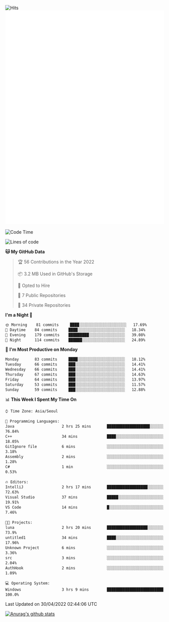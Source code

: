 ![Hits](https://hits.seeyoufarm.com/api/count/incr/badge.svg?url=https%3A%2F%2Fgithub.com%2Fkokose1234&count_bg=%2379C83D&title_bg=%23555555&icon=apple.svg&icon_color=%23E7E7E7&title=hits&edge_flat=false)
<br/>
![Metrics](https://github.com/kokose1234/kokose1234/blob/main/github-metrics.svg)

<!--START_SECTION:waka-->
![Code Time](http://img.shields.io/badge/Code%20Time-630%20hrs%2031%20mins-blue)

![Lines of code](https://img.shields.io/badge/From%20Hello%20World%20I%27ve%20Written-2%20Million%20lines%20of%20code-blue)

**🐱 My GitHub Data** 

> 🏆 56 Contributions in the Year 2022
 > 
> 📦 3.2 MB Used in GitHub's Storage 
 > 
> 💼 Opted to Hire
 > 
> 📜 7 Public Repositories 
 > 
> 🔑 34 Private Repositories  
 > 
**I'm a Night 🦉** 

```text
🌞 Morning    81 commits     ████░░░░░░░░░░░░░░░░░░░░░   17.69% 
🌆 Daytime    84 commits     ████░░░░░░░░░░░░░░░░░░░░░   18.34% 
🌃 Evening    179 commits    █████████░░░░░░░░░░░░░░░░   39.08% 
🌙 Night      114 commits    ██████░░░░░░░░░░░░░░░░░░░   24.89%

```
📅 **I'm Most Productive on Monday** 

```text
Monday       83 commits     ████░░░░░░░░░░░░░░░░░░░░░   18.12% 
Tuesday      66 commits     ███░░░░░░░░░░░░░░░░░░░░░░   14.41% 
Wednesday    66 commits     ███░░░░░░░░░░░░░░░░░░░░░░   14.41% 
Thursday     67 commits     ███░░░░░░░░░░░░░░░░░░░░░░   14.63% 
Friday       64 commits     ███░░░░░░░░░░░░░░░░░░░░░░   13.97% 
Saturday     53 commits     ███░░░░░░░░░░░░░░░░░░░░░░   11.57% 
Sunday       59 commits     ███░░░░░░░░░░░░░░░░░░░░░░   12.88%

```


📊 **This Week I Spent My Time On** 

```text
⌚︎ Time Zone: Asia/Seoul

💬 Programming Languages: 
Java                     2 hrs 25 mins       ███████████████████░░░░░░   76.84% 
C++                      34 mins             ████░░░░░░░░░░░░░░░░░░░░░   18.05% 
GitIgnore file           6 mins              ░░░░░░░░░░░░░░░░░░░░░░░░░   3.18% 
Assembly                 2 mins              ░░░░░░░░░░░░░░░░░░░░░░░░░   1.28% 
C#                       1 min               ░░░░░░░░░░░░░░░░░░░░░░░░░   0.53%

🔥 Editors: 
IntelliJ                 2 hrs 17 mins       ██████████████████░░░░░░░   72.63% 
Visual Studio            37 mins             █████░░░░░░░░░░░░░░░░░░░░   19.91% 
VS Code                  14 mins             █░░░░░░░░░░░░░░░░░░░░░░░░   7.46%

🐱‍💻 Projects: 
luna                     2 hrs 20 mins       ██████████████████░░░░░░░   73.9% 
untitled1                34 mins             ████░░░░░░░░░░░░░░░░░░░░░   17.96% 
Unknown Project          6 mins              ░░░░░░░░░░░░░░░░░░░░░░░░░   3.36% 
src                      3 mins              ░░░░░░░░░░░░░░░░░░░░░░░░░   2.04% 
AuthHook                 2 mins              ░░░░░░░░░░░░░░░░░░░░░░░░░   1.09%

💻 Operating System: 
Windows                  3 hrs 9 mins        █████████████████████████   100.0%

```


 Last Updated on 30/04/2022 02:44:06 UTC
<!--END_SECTION:waka-->

[![Anurag's github stats](https://github-readme-stats.vercel.app/api?username=kokose1234&theme=dracula)](https://github.com/anuraghazra/github-readme-stats)



	
